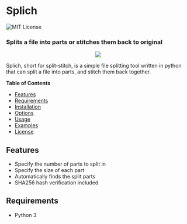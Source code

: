 # Splich
![MIT License](https://img.shields.io/github/license/shine-jayakumar/Covid19-Exploratory-Analysis-With-SQL)

### Splits a file into parts or stitches them back to original

<p align="center">
<img src="https://github.com/shine-jayakumar/splich/blob/main/splich_logo.png"/>
</p>

Splich, short for split-stitch, is a simple file splitting tool written in python that can split a file into parts, and stitch them back together.

**Table of Contents**
- [Features](#Features "Features")
- [Requirements](#Requirements "Requirements")
- [Installation](#Installation "Installation")
- [Options](#Options "Options")
- [Usage](#Usage "Usage")
- [Examples](#Examples "Examples")
- [License](#LICENSE "License")

## Features
- Specify the number of parts to split in
- Specify the size of each part
- Automatically finds the split parts
- SHA256 hash verification included

## Requirements
- Python 3

